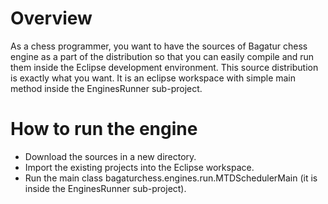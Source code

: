 
# Overview

As a chess programmer,
you want to have the sources of Bagatur chess engine as a part of the distribution so that you can easily compile and run them inside the Eclipse development environment.
This source distribution is exactly what you want. It is an eclipse workspace with simple main method inside the EnginesRunner sub-project.

# How to run the engine

- Download the sources in a new directory.
- Import the existing projects into the Eclipse workspace.
- Run the main class bagaturchess.engines.run.MTDSchedulerMain (it is inside the EnginesRunner sub-project).


